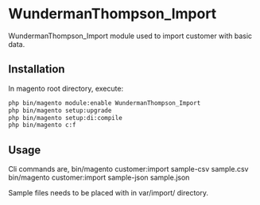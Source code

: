 # WundermanThompson_Import

WundermanThompson_Import module used to import customer with basic data.

## Installation

In magento root directory, execute:
```bash
php bin/magento module:enable WundermanThompson_Import
php bin/magento setup:upgrade
php bin/magento setup:di:compile
php bin/magento c:f
```

## Usage

Cli commands are,
bin/magento customer:import sample-csv sample.csv
bin/magento customer:import sample-json sample.json


Sample files needs to be placed with in var/import/ directory.
